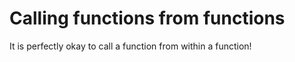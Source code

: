
# Calling functions from functions #

It is perfectly okay to call a function from within a function!


